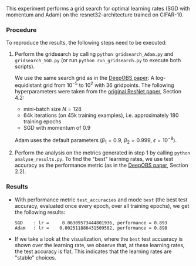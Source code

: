 This experiment performs a grid search for optimal learning rates (SGD with momentum and Adam) on the resnet32-architecture trained on CIFAR-10.


### Procedure

To reproduce the results, the following steps need to be executed:
1. Perform the gridsearch by calling `python gridsearch_Adam.py` and `gridsearch_SGD.py` (or run `python run_gridsearch.py` to execute both scripts). 

    We use the same search grid as in the [DeepOBS paper](https://arxiv.org/pdf/1903.05499.pdf): A log-equidistant grid from $10^{-5}$ to $10^2$ with $36$ gridpoints. The following hyperparameters were taken from the [original ResNet paper](https://arxiv.org/pdf/1512.03385.pdf), Section 4.2: 
    - mini-batch size $N=128$
    - 64k iterations (on 45k training examples), i.e. approximately 180 training epochs
    - SGD with momentum of 0.9

    Adam uses the default parameters ($\beta_1=0.9$, $\beta_2 = 0.999$, $\epsilon = 10^{-8}$).
2. Perform the analysis on the metrics generated in step 1 by calling `python analyse_results.py`. To find the "best" learning rates, we use test accuracy as the performance metric (as in the [DeepOBS paper](https://arxiv.org/pdf/1903.05499.pdf), Section 2.2).


### Results

- With performance metric ``test_accuracies`` and mode ``best`` (the best test accuracy, evaluated once every epoch, over all training epochs), we get the following results:
    ```
    SGD    : lr =     0.06309573444801936, performance = 0.893    
    Adam   : lr =    0.002511886431509582, performance = 0.898
    ```
- If we take a look at the visualization, where the ``best`` test accuaracy is shown over the learning rate, we observe that, at these learning rates, the test accuracy is flat. This indicates that the learning rates are "stable" choices. 

